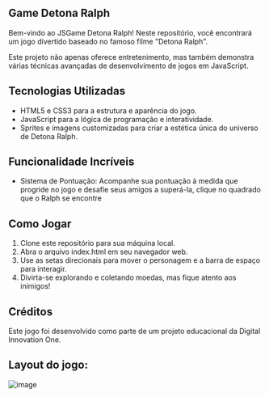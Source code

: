 <h2>Game Detona Ralph</h2>
   <p>Bem-vindo ao JSGame Detona Ralph! Neste repositório, você encontrará um jogo divertido baseado no famoso filme "Detona Ralph".</p> 
   <p>Este projeto não apenas oferece entretenimento, mas também demonstra várias técnicas avançadas de desenvolvimento de jogos em JavaScript.</p>

<h2>Tecnologias Utilizadas</h2>
    <ul>
       <li>HTML5 e CSS3 para a estrutura e aparência do jogo.</li>
       <li>JavaScript para a lógica de programação e interatividade.</li>
       <li>Sprites e imagens customizadas para criar a estética única do universo de Detona Ralph.</li>
    </ul>

  <h2>Funcionalidade Incríveis</h2>
    <ul>
       <li>Sistema de Pontuação: Acompanhe sua pontuação à medida que progride no jogo e desafie seus amigos a superá-la, clique no 
       quadrado que o Ralph se encontre</li>
    </ul> 

<h2>Como Jogar</h2>
    <ol>
       <li>Clone este repositório para sua máquina local.</li>
       <li>Abra o arquivo index.html em seu navegador web.</li>
       <li>Use as setas direcionais para mover o personagem e a barra de espaço para interagir.</li>
       <li>Divirta-se explorando e coletando moedas, mas fique atento aos inimigos!</li>
    </ol>

<h2>Créditos</h2>
   <p>Este jogo foi desenvolvido como parte de um projeto educacional da Digital Innovation One.</p>

<h2>Layout do jogo:</h2>

![image](https://github.com/user-attachments/assets/f8f564a5-e3f6-4261-a1a8-7f8eff60e897)
